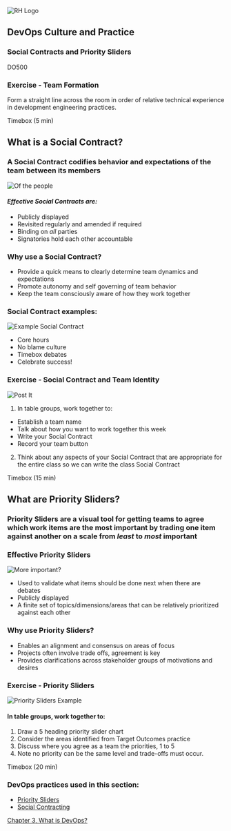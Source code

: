 <!-- .slide: data-background-image="images/cloudbackground.png" -->
![RH Logo](css/images/RHLogo3.png) <!-- {_class="title-logo"} -->
## DevOps Culture and Practice <!-- {_class="course-title"} -->
### Social Contracts and Priority Sliders <!-- {_class="title-color"} -->
DO500 <!-- {_class="title-color"} -->



### Exercise - Team Formation
Form a straight line across the room in order of relative technical experience in development engineering practices.

Timebox (5 min) <!-- {_class="small"} -->



<!--.slide: id="social-contract" -->
## What is a Social Contract?



### A Social Contract codifies behavior and expectations of the team between its members
![Of the people](images/Social_Contract.jpg) <!-- {_class="fragment inline-image"} -->
#### _Effective Social Contracts are:_
- Publicly displayed
- Revisited regularly and amended if required
-  Binding on *all* parties
- Signatories hold each other accountable



### Why use a Social Contract?
- Provide a quick means to clearly determine team dynamics and expectations
- Promote autonomy and self governing of team behavior
- Keep the team consciously aware of how they work together



### Social Contract examples:
![Example Social Contract](images/Example_Social_Contract.png) <!-- {_class="inline-image"} -->
- Core hours
- No blame culture
- Timebox debates
- Celebrate success!



### Exercise - Social Contract and Team Identity
![Post It](images/post-it.png) <!-- {_class="inline-image"} -->
1. In table groups, work together to:
  - Establish a team name
  - Talk about how you want to work together this week
  - Write your Social Contract
  - Record your team button
2. Think about any aspects of your Social Contract that are appropriate for the entire class so we can write the class Social Contract

Timebox (15 min) <!-- {_class="small"} -->



<!--.slide: id="priority-sliders" -->
## What are Priority Sliders?



### Priority Sliders are a visual tool for getting teams to agree which work items are the most important by trading one item against another on a scale from _least_ to _most_ important



### Effective Priority Sliders
![More important?](images/post-it-priority-sliders.png) <!-- {_class="fragment inline-image"} -->
- Used to validate what items should be done next when there are debates
- Publicly displayed
- A finite set of topics/dimensions/areas that can be relatively prioritized against each other



### Why use Priority Sliders?
- Enables an alignment and consensus on areas of focus
- Projects often involve trade offs, agreement is key
- Provides clarifications across stakeholder groups of motivations and desires



### Exercise - Priority Sliders
![Priority Sliders Example](images/example-priority-sliders.jpg) <!-- {_class="inline-image"} -->
#### In table groups, work together to:
  1. Draw a 5 heading priority slider chart
  2. Consider the  areas identified from Target Outcomes practice
  3. Discuss where you agree as a team the priorities, 1 to 5
  4. Note no priority can be the same level and trade-offs must occur.

Timebox (20 min) <!-- {_class="small"} -->



<!-- .slide: data-background-image="images/chef-background.png", class="white-style" -->
### DevOps practices used in this section:
- [Priority Sliders](https://openpracticelibrary.com/practice/priority-sliders/)
- [Social Contracting](https://openpracticelibrary.com/practice/social-contract/)



<!-- .slide: data-background-image="css/images/RH_Chapter_Title_Background2.png", class="white-style" -->
[Chapter 3, What is DevOps?](chapter03.html)
